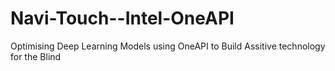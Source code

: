 # Navi-Touch--Intel-OneAPI
Optimising Deep Learning Models using OneAPI to Build Assitive technology for the Blind
